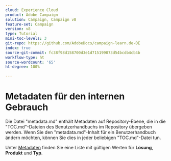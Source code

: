 ```yaml
---
cloud: Experience Cloud
product: Adobe Campaign
solution: Campaign, Campaign v8
feature-set: Campaign
version: v8
type: Tutorial
mini-toc-levels: 3
git-repo: https://github.com/AdobeDocs/campaign-learn.de-DE
index: true
source-git-commit: fc38f98d158700d3e1d715199073d54bcdb4cb4b
workflow-type: ht
source-wordcount: '65'
ht-degree: 100%

---
```



# Metadaten für den internen Gebrauch

Die Datei &quot;metadata.md&quot; enthält Metadaten auf Repository-Ebene, die in die &quot;TOC.md&quot;-Dateien des Benutzerhandbuchs im Repository übergeben werden. Wenn Sie den &quot;metadata.md&quot;-Inhalt für ein Benutzerhandbuch ändern möchten, können Sie dies in jeder beliebigen &quot;TOC.md&quot;-Datei tun.

Unter [Metadaten](https://experienceleague.adobe.com/docs/authoring-guide-exl/using/editing/user-guide-setup/metadata.html?lang=de) finden Sie eine Liste mit gültigen Werten für **Lösung**, **Produkt** und **Typ**.
